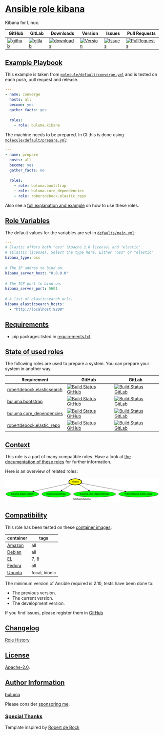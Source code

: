 # [Ansible role kibana](#kibana)

Kibana for Linux.

|GitHub|GitLab|Downloads|Version|Issues|Pull Requests|
|------|------|-------|-------|------|-------------|
|[![github](https://github.com/buluma/ansible-role-kibana/workflows/Ansible%20Molecule/badge.svg)](https://github.com/buluma/ansible-role-kibana/actions)|[![gitlab](https://gitlab.com/shadowwalker/ansible-role-kibana/badges/master/pipeline.svg)](https://gitlab.com/shadowwalker/ansible-role-kibana)|[![downloads](https://img.shields.io/ansible/role/d/4748)](https://galaxy.ansible.com/buluma/kibana)|[![Version](https://img.shields.io/github/release/buluma/ansible-role-kibana.svg)](https://github.com/buluma/ansible-role-kibana/releases/)|[![Issues](https://img.shields.io/github/issues/buluma/ansible-role-kibana.svg)](https://github.com/buluma/ansible-role-kibana/issues/)|[![PullRequests](https://img.shields.io/github/issues-pr-closed-raw/buluma/ansible-role-kibana.svg)](https://github.com/buluma/ansible-role-kibana/pulls/)|

## [Example Playbook](#example-playbook)

This example is taken from [`molecule/default/converge.yml`](https://github.com/buluma/ansible-role-kibana/blob/master/molecule/default/converge.yml) and is tested on each push, pull request and release.

```yaml
---
- name: converge
  hosts: all
  become: yes
  gather_facts: yes

  roles:
    - role: buluma.kibana
```

The machine needs to be prepared. In CI this is done using [`molecule/default/prepare.yml`](https://github.com/buluma/ansible-role-kibana/blob/master/molecule/default/prepare.yml):

```yaml
---
- name: prepare
  hosts: all
  become: yes
  gather_facts: no

  roles:
    - role: buluma.bootstrap
    - role: buluma.core_dependencies
    - role: robertdebock.elastic_repo
```

Also see a [full explanation and example](https://buluma.github.io/how-to-use-these-roles.html) on how to use these roles.

## [Role Variables](#role-variables)

The default values for the variables are set in [`defaults/main.yml`](https://github.com/buluma/ansible-role-kibana/blob/master/defaults/main.yml):

```yaml
---
# Elastic offers both "oss" (Apache 2.0 license) and "elastic"
# (Elastic license). Select the type here. Either "oss" or "elastic"
kibana_type: oss

# The IP addres to bind on.
kibana_server_host: "0.0.0.0"

# The TCP port to bind on.
kibana_server_port: 5601

# A list of elasticsearch urls.
kibana_elasticsearch_hosts:
  - "http://localhost:9200"
```

## [Requirements](#requirements)

- pip packages listed in [requirements.txt](https://github.com/buluma/ansible-role-kibana/blob/master/requirements.txt).

## [State of used roles](#state-of-used-roles)

The following roles are used to prepare a system. You can prepare your system in another way.

| Requirement | GitHub | GitLab |
|-------------|--------|--------|
|[robertdebock.elasticsearch](https://galaxy.ansible.com/buluma/robertdebock.elasticsearch)|[![Build Status GitHub](https://github.com/buluma/robertdebock.elasticsearch/workflows/Ansible%20Molecule/badge.svg)](https://github.com/buluma/robertdebock.elasticsearch/actions)|[![Build Status GitLab](https://gitlab.com/shadowwalker/robertdebock.elasticsearch/badges/master/pipeline.svg)](https://gitlab.com/shadowwalker/robertdebock.elasticsearch)|
|[buluma.bootstrap](https://galaxy.ansible.com/buluma/bootstrap)|[![Build Status GitHub](https://github.com/buluma/ansible-role-bootstrap/workflows/Ansible%20Molecule/badge.svg)](https://github.com/buluma/ansible-role-bootstrap/actions)|[![Build Status GitLab](https://gitlab.com/shadowwalker/ansible-role-bootstrap/badges/master/pipeline.svg)](https://gitlab.com/shadowwalker/ansible-role-bootstrap)|
|[buluma.core_dependencies](https://galaxy.ansible.com/buluma/core_dependencies)|[![Build Status GitHub](https://github.com/buluma/ansible-role-core_dependencies/workflows/Ansible%20Molecule/badge.svg)](https://github.com/buluma/ansible-role-core_dependencies/actions)|[![Build Status GitLab](https://gitlab.com/shadowwalker/ansible-role-core_dependencies/badges/master/pipeline.svg)](https://gitlab.com/shadowwalker/ansible-role-core_dependencies)|
|[robertdebock.elastic_repo](https://galaxy.ansible.com/buluma/robertdebock.elastic_repo)|[![Build Status GitHub](https://github.com/buluma/robertdebock.elastic_repo/workflows/Ansible%20Molecule/badge.svg)](https://github.com/buluma/robertdebock.elastic_repo/actions)|[![Build Status GitLab](https://gitlab.com/shadowwalker/robertdebock.elastic_repo/badges/master/pipeline.svg)](https://gitlab.com/shadowwalker/robertdebock.elastic_repo)|

## [Context](#context)

This role is a part of many compatible roles. Have a look at [the documentation of these roles](https://buluma.github.io/) for further information.

Here is an overview of related roles:

![dependencies](https://raw.githubusercontent.com/buluma/ansible-role-kibana/png/requirements.png "Dependencies")

## [Compatibility](#compatibility)

This role has been tested on these [container images](https://hub.docker.com/u/buluma):

|container|tags|
|---------|----|
|[Amazon](https://hub.docker.com/repository/docker/buluma/amazonlinux/general)|all|
|[Debian](https://hub.docker.com/repository/docker/buluma/debian/general)|all|
|[EL](https://hub.docker.com/repository/docker/buluma/enterpriselinux/general)|7, 8|
|[Fedora](https://hub.docker.com/repository/docker/buluma/fedora/general)|all|
|[Ubuntu](https://hub.docker.com/repository/docker/buluma/ubuntu/general)|focal, bionic|

The minimum version of Ansible required is 2.10, tests have been done to:

- The previous version.
- The current version.
- The development version.

If you find issues, please register them in [GitHub](https://github.com/buluma/ansible-role-kibana/issues)

## [Changelog](#changelog)

[Role History](https://github.com/buluma/ansible-role-kibana/blob/master/CHANGELOG.md)

## [License](#license)

[Apache-2.0](https://github.com/buluma/ansible-role-kibana/blob/master/LICENSE).

## [Author Information](#author-information)

[buluma](https://buluma.github.io/)

Please consider [sponsoring me](https://github.com/sponsors/buluma).

### [Special Thanks](#special-thanks)

Template inspired by [Robert de Bock](https://github.com/robertdebock)
